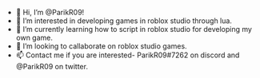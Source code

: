 - 👋 Hi, I’m @ParikR09!
- 👀 I’m interested in developing games in roblox studio through lua.
- 🌱 I’m currently learning how to script in roblox studio for developing my own game.
- 💞️ I’m looking to callaborate on roblox studio games.
- 📫 Contact me if you are interested- ParikR09#7262 on discord and @ParikR09 on twitter.

<!---
ParikR09/ParikR09 is a ✨ special ✨ repository because its `README.md` (this file) appears on your GitHub profile.
You can click the Preview link to take a look at your changes.
--->
